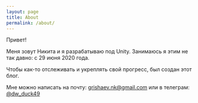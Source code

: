 ```yaml
---
layout: page
title: About
permalink: /about/
---
```


Привет!

Меня зовут Никита и я разрабатываю под Unity. Занимаюсь я этим не так давно: с 29 июня 2020 года.

Чтобы как-то отслеживать и укреплять свой прогресс, был создан этот блог.

Мне можно написать на почту: <grishaev.nk@gmail.com> или в телеграм: [@dw_duck49](https://t.me/dw_duck)
